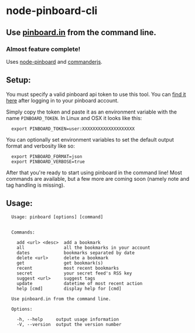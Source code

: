 # node-pinboard-cli
## Use [pinboard.in](https://pinboard.in) from the command line.
### Almost feature complete!

Uses [node-pinboard](https://npmjs.org/package/node-pinboard) and [commanderjs](http://tj.github.io/commander.js/).


## Setup:
You must specify a valid pinboard api token to use this tool. You can [find it here](https://pinboard.in/settings/password) after logging in to your pinboard account.

Simply copy the token and paste it as an environment variable with the name `PINBOARD_TOKEN`. In Linux and OSX it looks like this:
```
  export PINBOARD_TOKEN=user:XXXXXXXXXXXXXXXXXXXX
```

You can optionally set environment variables to set the default output format and verbosity like so:
```
  export PINBOARD_FORMAT=json
  export PINBOARD_VERBOSE=true
```

After that you're ready to start using pinboard in the command line! Most commands are available, but a few more are coming soon (namely note and tag handling is missing).


## Usage:
```
  Usage: pinboard [options] [command]


  Commands:

    add <url> <desc>  add a bookmark
    all               all the bookmarks in your account
    dates             bookmarks separated by date
    delete <url>      delete a bookmark
    get               get bookmark(s)
    recent            most recent bookmarks
    secret            your secret feed's RSS key
    suggest <url>     suggest tags
    update            datetime of most recent action
    help [cmd]        display help for [cmd]

  Use pinboard.in from the command line.

  Options:

    -h, --help     output usage information
    -V, --version  output the version number
```
